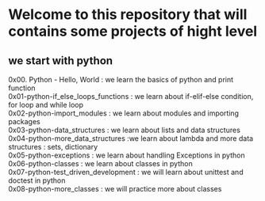 # Welcome to this repository that will contains some projects of hight level
## we start with python
0x00. Python - Hello, World : we learn the basics of python and print function<br/>
0x01-python-if_else_loops_functions : we learn about if-elif-else condition, for loop and while loop<br/>
0x02-python-import_modules : we learn about modules and importing packages<br/>
0x03-python-data_structures : we learn about lists and data structures<br/>
0x04-python-more_data_structures :we learn about lambda and more data structures : sets, dictionary<br/>
0x05-python-exceptions : we learn about handling Exceptions in python<br/>
0x06-python-classes : we learn about classes in python <br/>
0x07-python-test_driven_development : we will learn about unittest and doctest in python <br/>
0x08-python-more_classes : we will practice more about classes <br/>
